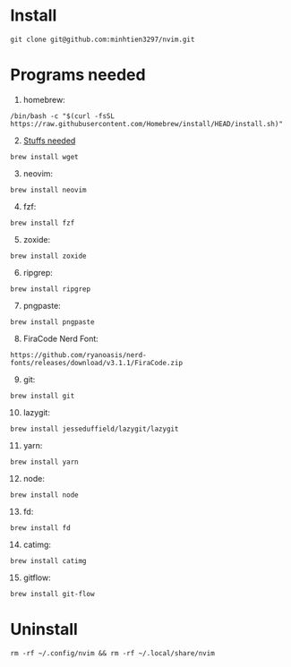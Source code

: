 # Install

```
git clone git@github.com:minhtien3297/nvim.git 
```

# Programs needed

1. homebrew: 

```
/bin/bash -c "$(curl -fsSL https://raw.githubusercontent.com/Homebrew/install/HEAD/install.sh)"
```

2. [Stuffs needed](https://formulae.brew.sh/formula/) 

```
brew install wget
```

3. neovim: 

```
brew install neovim
```

4. fzf: 

```
brew install fzf
```

5. zoxide: 

```
brew install zoxide
```

6. ripgrep:


```
brew install ripgrep
```

7. pngpaste:


```
brew install pngpaste
```

8. FiraCode Nerd Font:


```
https://github.com/ryanoasis/nerd-fonts/releases/download/v3.1.1/FiraCode.zip
```

9. git:

```
brew install git
```

10. lazygit:

```
brew install jesseduffield/lazygit/lazygit
```

11. yarn:

```
brew install yarn
```

12. node:

```
brew install node
```

13. fd:

```
brew install fd
```

14. catimg:


```
brew install catimg
```

15. gitflow:

```
brew install git-flow
```

# Uninstall
```
rm -rf ~/.config/nvim && rm -rf ~/.local/share/nvim 
```

